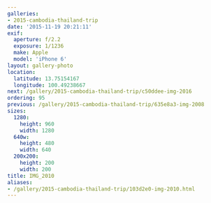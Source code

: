```yaml
---
galleries:
- 2015-cambodia-thailand-trip
date: '2015-11-19 20:21:11'
exif:
  aperture: f/2.2
  exposure: 1/1236
  make: Apple
  model: 'iPhone 6'
layout: gallery-photo
location:
  latitude: 13.75154167
  longitude: 100.49238667
next: /gallery/2015-cambodia-thailand-trip/c50ddee-img-2016
ordering: 95
previous: /gallery/2015-cambodia-thailand-trip/635e8a3-img-2008
sizes:
  1280:
    height: 960
    width: 1280
  640w:
    height: 480
    width: 640
  200x200:
    height: 200
    width: 200
title: IMG_2010
aliases:
- /gallery/2015-cambodia-thailand-trip/103d2e0-img-2010.html
---
```

